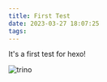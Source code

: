```yaml
---
title: First Test
date: 2023-03-27 18:07:25
tags:
---
```


It's a first test for hexo!

![trino](trino.png)
